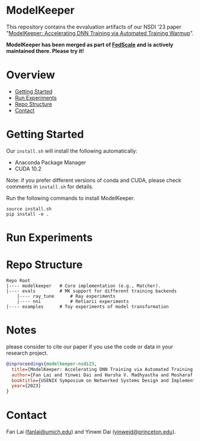 # ModelKeeper

This repository contains the evvaluation artifacts of our NSDI '23 paper "[ModelKeeper: Accelerating DNN Training via Automated Training Warmup](https://www.usenix.org/conference/nsdi23/presentation/lai)".

**ModelKeeper has been merged as part of [FedScale](https://github.com/SymbioticLab/FedScale) and is actively maintained there. Please try it!**

# Overview

* [Getting Started](#getting-started)
* [Run Experiments](#run-experiments)
* [Repo Structure](#repo-structure)
* [Contact](#contact)

# Getting Started

Our ```install.sh``` will install the following automatically:

* Anaconda Package Manager
* CUDA 10.2

Note: if you prefer different versions of conda and CUDA, please check  comments in `install.sh` for details.

Run the following commands to install ModelKeeper. 

```
source install.sh 
pip install -e .
```

# Run Experiments

# Repo Structure

```
Repo Root
|---- modelkeeper   # Core implementation (e.g., Matcher).
|---- evals         # MK support for different training backends
    |---- ray_tune      # Ray experiments
    |---- nni           # Retiarii experiments
|---- examples      # Toy experiments of model transformation
```

# Notes
please consider to cite our paper if you use the code or data in your research project.
```bibtex
@inproceedings{modelkeeper-nsdi23,
  title={ModelKeeper: Accelerating DNN Training via Automated Training Warmup},
  author={Fan Lai and Yinwei Dai and Harsha V. Madhyastha and Mosharaf Chowdhury},
  booktitle={USENIX Symposium on Networked Systems Design and Implementation (NSDI)},
  year={2023}
}
```

# Contact
Fan Lai (fanlai@umich.edu) and Yinwei Dai (yinweid@princeton.edu).


